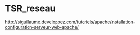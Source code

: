 # TSR_reseau

http://siguillaume.developpez.com/tutoriels/apache/installation-configuration-serveur-web-apache/

